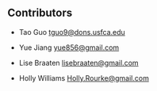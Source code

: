 
## Contributors

* Tao Guo <tguo9@dons.usfca.edu>

* Yue Jiang <yue856@gmail.com>

* Lise Braaten <lisebraaten@gmail.com>

* Holly Williams <Holly.Rourke@gmail.com>
